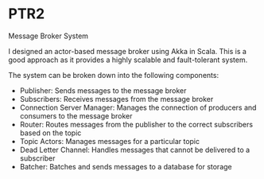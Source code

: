 # PTR2
Message Broker System

I designed an actor-based message broker using Akka in Scala. This is a good approach as it provides a highly scalable and fault-tolerant system. 

The system can be broken down into the following components:

- Publisher: Sends messages to the message broker
- Subscribers: Receives messages from the message broker
- Connection Server Manager: Manages the connection of producers and consumers to the message broker
- Router: Routes messages from the publisher to the correct subscribers based on the topic
- Topic Actors: Manages messages for a particular topic
- Dead Letter Channel: Handles messages that cannot be delivered to a subscriber
- Batcher: Batches and sends messages to a database for storage
